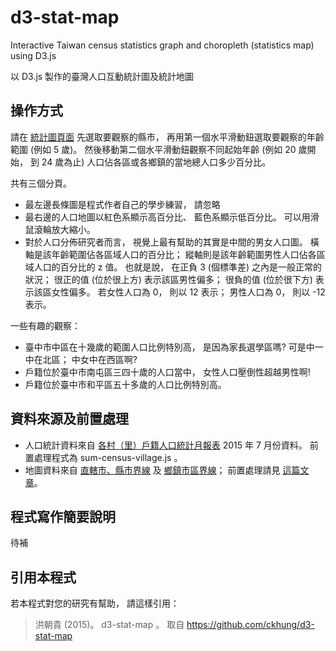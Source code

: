 # d3-stat-map
Interactive Taiwan census statistics graph and choropleth (statistics map) using D3.js

以 D3.js 製作的臺灣人口互動統計圖及統計地圖

## 操作方式

請在 [統計圖頁面](http://ckhung.github.com/d3-stat-map/main.html)
先選取要觀察的縣市， 再用第一個水平滑動鈕選取要觀察的年齡範圍
(例如 5 歲)。 然後移動第二個水平滑動鈕觀察不同起始年齡
(例如 20 歲開始， 到 24 歲為止)
人口佔各區或各鄉鎮的當地總人口多少百分比。

共有三個分頁。
- 最左邊長條圖是程式作者自己的學步練習， 請忽略
- 最右邊的人口地圖以紅色系顯示高百分比、 藍色系顯示低百分比。
  可以用滑鼠滾輪放大縮小。
- 對於人口分佈研究者而言， 視覺上最有幫助的其實是中間的男女人口圖。
  橫軸是該年齡範圍佔各區域人口的百分比；
  縱軸則是該年齡範圍男性人口佔各區域人口的百分比的 z 值。
  也就是說， 在正負 3 (個標準差) 之內是一般正常的狀況；
  很正的值 (位於很上方) 表示該區男性偏多；
  很負的值 (位於很下方) 表示該區女性偏多。
  若女性人口為 0， 則以 12 表示； 男性人口為 0， 則以 -12 表示。

一些有趣的觀察：
- 臺中市中區在十幾歲的範圍人口比例特別高， 是因為家長選學區嗎?
  可是中一中在北區； 中女中在西區啊?
- 戶籍位於臺中市南屯區三四十歲的人口當中， 女性人口壓倒性超越男性啊!
- 戶籍位於臺中市和平區五十多歲的人口比例特別高。

## 資料來源及前置處理

- 人口統計資料來自
   [各村（里）戶籍人口統計月報表](http://data.gov.tw/node/8411)
  2015 年 7 月份資料。 前置處理程式為 sum-census-village.js 。
- 地圖資料來自 [直轄市、縣市界線](http://data.gov.tw/node/7442)
  及 [鄉鎮市區界線](http://data.gov.tw/node/7441)； 前置處理請見
  [這篇文章](http://newtoypia.blogspot.tw/2015/08/admin-boundary.html)。

## 程式寫作簡要說明

待補

## 引用本程式

若本程式對您的研究有幫助， 請這樣引用：
> 洪朝貴 (2015)。 d3-stat-map 。 取自 https://github.com/ckhung/d3-stat-map 

